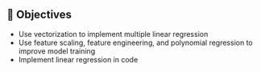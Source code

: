 ## 🎯 Objectives
- Use vectorization to implement multiple linear regression
- Use feature scaling, feature engineering, and polynomial regression to improve model training
- Implement linear regression in code